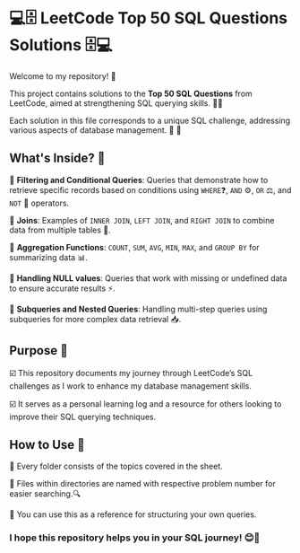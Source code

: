 # 💻🗄️ LeetCode Top 50 SQL Questions Solutions 🗄️💻

Welcome to my repository! 🎉 

This project contains solutions to the **Top 50 SQL Questions** from LeetCode, aimed at strengthening SQL querying skills. 🧠💪 

Each solution in this file corresponds to a unique SQL challenge, addressing various aspects of database management. 💾 🔄

## What's Inside? 📂

📝 **Filtering and Conditional Queries**: Queries that demonstrate how to retrieve specific records based on conditions using `WHERE`❓, `AND` ⚙️, `OR` ⚖️, and `NOT` 🚫 operators.

🔗 **Joins**: Examples of `INNER JOIN`, `LEFT JOIN`, and `RIGHT JOIN` to combine data from multiple tables 🤝.

🔢 **Aggregation Functions**: `COUNT`, `SUM`, `AVG`, `MIN`, `MAX`, and `GROUP BY` for summarizing data 📊.

🚫 **Handling NULL values**: Queries that work with missing or undefined data to ensure accurate results ⚡.

🧩 **Subqueries and Nested Queries**: Handling multi-step queries using subqueries for more complex data retrieval 📥.

## Purpose 🎯

☑️ This repository documents my journey through LeetCode’s SQL challenges as I work to enhance my database management skills.  

☑️ It serves as a personal learning log and a resource for others looking to improve their SQL querying techniques.

## How to Use 📑

📂 Every folder consists of the topics covered in the sheet.

📄 Files within directories are named with respective problem number for easier searching.🔍

🎯 You can use this as a reference for structuring your own queries.  


### I hope this repository helps you in your SQL journey! 😊🚀

